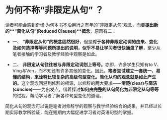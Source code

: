 # 为何不称“非限定从句” ？

读者可能会感到奇怪,为何本书不沿用行之有年的“非限定从句”观念，而要<b>提出新的**“简化从句”(Reduced Clauses)**概念</b>，原因有二：  

- 一、 <b>“非限定从句”的概念固然很好</b>，但是<b>对于各种非限定动词的由来、变化及如何选择等等问题所提出的说明，似乎不易让学习者很快通盘了解</b>，至少从笔者接触的学习者及教学经验中观察是如此。  

- 二、 <b>非限定从句往往被与非限定动词划上等号。</b>亦即，许多学生只知有to V、Ving与Ven，而不知还有许多其他的变化。因此，<b>笔者尝试建立一套统一、易懂的结构，来诠释比较复杂的高级句型变化。简化从句的观念就是如此产生的。</b>这个观念回溯到修辞的根源，以修辞的两大要求——**清楚(clear)**与**简洁(concise)**——为出发点，借着探讨**如何由完整的从句简化为非限定从句等等**的过程，帮助学习者了解各种句型变化的道理。  

简化从句的观念可以说是笔者对修辞学的观察与教学经验结合的成果，并已经过长期实际教学所验证，能在短期内大幅促进学习者对英语句型的掌握。